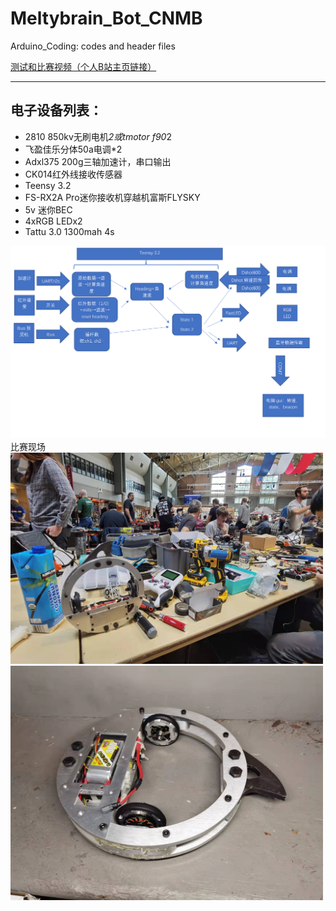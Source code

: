 # Meltybrain_Bot_CNMB
Arduino_Coding: codes and header files

[测试和比赛视频（个人B站主页链接）](https://space.bilibili.com/3836113/video)
*************
## 电子设备列表：
* 2810 850kv无刷电机*2或tmotor f90*2
* 飞盈佳乐分体50a电调*2
* Adxl375 200g三轴加速计，串口输出
* CK014红外线接收传感器
* Teensy 3.2
* FS-RX2A Pro迷你接收机穿越机富斯FLYSKY
* 5v 迷你BEC
* 4xRGB LEDx2
* Tattu 3.0 1300mah 4s


<img src="Documentations/map.PNG" width="800">
比赛现场
<img src="Documentations/bot1.jpg" width="500">
<img src="Documentations/bot2.jpg" width="500">
